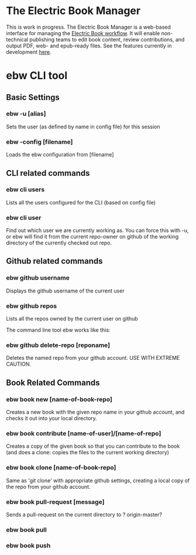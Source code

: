 # The Electric Book Manager

This is work in progress. The Electric Book Manager is a web-based interface for managing the [Electric Book workflow](http://electricbook.works/). It will enable non-technical publishing teams to edit book content, review contributions, and output PDF, web- and epub-ready files. See the features currently in development [here](https://github.com/electricbookworks/electric-book-gui/projects/1).

# ebw CLI tool

## Basic Settings

### ebw -u [alias]
Sets the user (as defined by name in config file) for this session

### ebw -config [filename]
Loads the ebw configuration from [filename]

## CLI related commands
### ebw cli users
Lists all the users configured for the CLI (based on config file)

### ebw cli user
Find out which user we are currently working as. You can force this with -u, 
or ebw will find it from the current repo-owner on github of the 
working directory of the currently checked out repo.

## Github related commands

### ebw github username
Displays the github username of the current user

### ebw github repos
Lists all the repos owned by the current user on github



The command line tool ebw works like this:
### ebw github delete-repo [reponame]
Deletes the named repo from your github account. USE WITH EXTREME CAUTION.

## Book Related Commands

### ebw book new [name-of-book-repo]
Creates a new book with the given repo name in your github account, and checks it out into your local directory.

### ebw book contribute [name-of-user]/[name-of-repo]
Creates a copy of the given book so that you can contribute to the book (and does a clone: copies the files to the current working directory)

### ebw book clone [name-of-book-repo]
Same as 'git clone' with appropriate github settings, creating a local copy of the repo from your github account.

### ebw book pull-request [message]
Sends a pull-request on the current directory to ? origin-master?

### ebw book pull

### ebw book push


